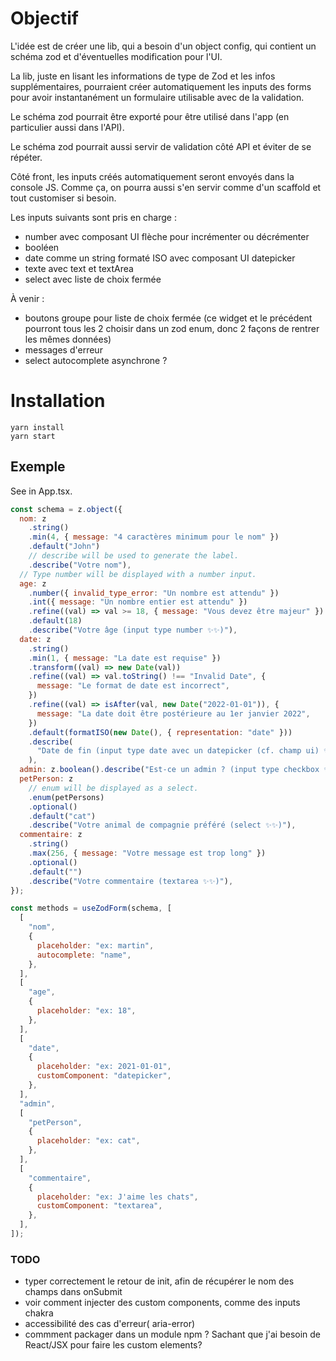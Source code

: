 # Objectif

L'idée est de créer une lib, qui a besoin d'un object config,
qui contient un schéma zod et d'éventuelles modification pour l'UI.

La lib, juste en lisant les informations de type de Zod et les infos supplémentaires,
pourraient créer automatiquement les inputs des forms pour avoir instantanément un
formulaire utilisable avec de la validation.

Le schéma zod pourrait être exporté pour être utilisé dans l'app (en particulier aussi dans l'API).

Le schéma zod pourrait aussi servir de validation côté API et éviter de se répéter.

Côté front, les inputs créés automatiquement seront envoyés dans la console JS. Comme ça, on pourra aussi s'en servir comme d'un scaffold et tout customiser si besoin.

Les inputs suivants sont pris en charge :

- number avec composant UI flèche pour incrémenter ou décrémenter
- booléen
- date comme un string formaté ISO avec composant UI datepicker
- texte avec text et textArea
- select avec liste de choix fermée

À venir :

- boutons groupe pour liste de choix fermée (ce widget et le précédent pourront tous les 2 choisir dans un zod enum, donc 2 façons de rentrer les mêmes données)
- messages d'erreur
- select autocomplete asynchrone ?

# Installation

```
yarn install
yarn start
```

## Exemple

See in App.tsx.

```jsx
const schema = z.object({
  nom: z
    .string()
    .min(4, { message: "4 caractères minimum pour le nom" })
    .default("John")
    // describe will be used to generate the label.
    .describe("Votre nom"),
  // Type number will be displayed with a number input.
  age: z
    .number({ invalid_type_error: "Un nombre est attendu" })
    .int({ message: "Un nombre entier est attendu" })
    .refine((val) => val >= 18, { message: "Vous devez être majeur" })
    .default(18)
    .describe("Votre âge (input type number ✨✨)"),
  date: z
    .string()
    .min(1, { message: "La date est requise" })
    .transform((val) => new Date(val))
    .refine((val) => val.toString() !== "Invalid Date", {
      message: "Le format de date est incorrect",
    })
    .refine((val) => isAfter(val, new Date("2022-01-01")), {
      message: "La date doit être postérieure au 1er janvier 2022",
    })
    .default(formatISO(new Date(), { representation: "date" }))
    .describe(
      "Date de fin (input type date avec un datepicker (cf. champ ui) ✨✨)"
    ),
  admin: z.boolean().describe("Est-ce un admin ? (input type checkbox ✨✨)"),
  petPerson: z
    // enum will be displayed as a select.
    .enum(petPersons)
    .optional()
    .default("cat")
    .describe("Votre animal de compagnie préféré (select ✨✨)"),
  commentaire: z
    .string()
    .max(256, { message: "Votre message est trop long" })
    .optional()
    .default("")
    .describe("Votre commentaire (textarea ✨✨)"),
});

const methods = useZodForm(schema, [
  [
    "nom",
    {
      placeholder: "ex: martin",
      autocomplete: "name",
    },
  ],
  [
    "age",
    {
      placeholder: "ex: 18",
    },
  ],
  [
    "date",
    {
      placeholder: "ex: 2021-01-01",
      customComponent: "datepicker",
    },
  ],
  "admin",
  [
    "petPerson",
    {
      placeholder: "ex: cat",
    },
  ],
  [
    "commentaire",
    {
      placeholder: "ex: J'aime les chats",
      customComponent: "textarea",
    },
  ],
]);
```

### TODO

- typer correctement le retour de init, afin de récupérer le nom des champs dans onSubmit
- voir comment injecter des custom components, comme des inputs chakra
- accessibilité des cas d'erreur( aria-error)
- commment packager dans un module npm ? Sachant que j'ai besoin de React/JSX pour faire les custom elements?
